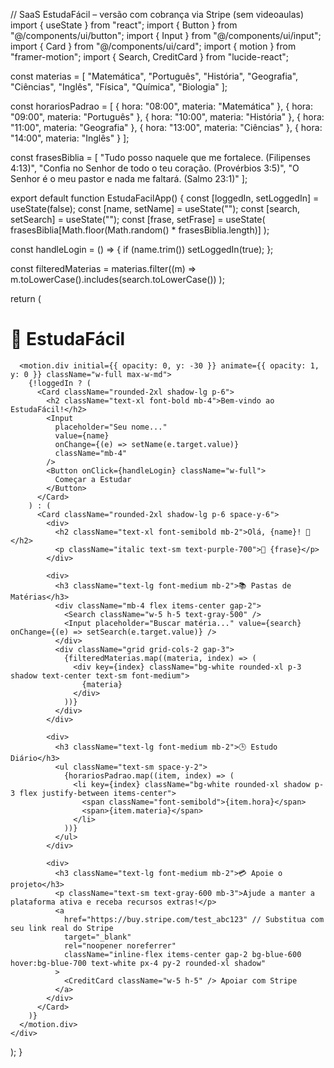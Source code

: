 // SaaS EstudaFácil – versão com cobrança via Stripe (sem videoaulas)
import { useState } from "react";
import { Button } from "@/components/ui/button";
import { Input } from "@/components/ui/input";
import { Card } from "@/components/ui/card";
import { motion } from "framer-motion";
import { Search, CreditCard } from "lucide-react";

const materias = [
  "Matemática", "Português", "História", "Geografia",
  "Ciências", "Inglês", "Física", "Química", "Biologia"
];

const horariosPadrao = [
  { hora: "08:00", materia: "Matemática" },
  { hora: "09:00", materia: "Português" },
  { hora: "10:00", materia: "História" },
  { hora: "11:00", materia: "Geografia" },
  { hora: "13:00", materia: "Ciências" },
  { hora: "14:00", materia: "Inglês" }
];

const frasesBiblia = [
  "Tudo posso naquele que me fortalece. (Filipenses 4:13)",
  "Confia no Senhor de todo o teu coração. (Provérbios 3:5)",
  "O Senhor é o meu pastor e nada me faltará. (Salmo 23:1)"
];

export default function EstudaFacilApp() {
  const [loggedIn, setLoggedIn] = useState(false);
  const [name, setName] = useState("");
  const [search, setSearch] = useState("");
  const [frase, setFrase] = useState(
    frasesBiblia[Math.floor(Math.random() * frasesBiblia.length)]
  );

  const handleLogin = () => {
    if (name.trim()) setLoggedIn(true);
  };

  const filteredMaterias = materias.filter((m) =>
    m.toLowerCase().includes(search.toLowerCase())
  );

  return (
    <div className="min-h-screen flex flex-col items-center bg-gradient-to-br from-blue-100 to-purple-200 p-4">
      <h1 className="text-2xl font-bold text-blue-800 mb-4">📘 EstudaFácil</h1>

      <motion.div initial={{ opacity: 0, y: -30 }} animate={{ opacity: 1, y: 0 }} className="w-full max-w-md">
        {!loggedIn ? (
          <Card className="rounded-2xl shadow-lg p-6">
            <h2 className="text-xl font-bold mb-4">Bem-vindo ao EstudaFácil!</h2>
            <Input
              placeholder="Seu nome..."
              value={name}
              onChange={(e) => setName(e.target.value)}
              className="mb-4"
            />
            <Button onClick={handleLogin} className="w-full">
              Começar a Estudar
            </Button>
          </Card>
        ) : (
          <Card className="rounded-2xl shadow-lg p-6 space-y-6">
            <div>
              <h2 className="text-xl font-semibold mb-2">Olá, {name}! 👋</h2>
              <p className="italic text-sm text-purple-700">📖 {frase}</p>
            </div>

            <div>
              <h3 className="text-lg font-medium mb-2">📚 Pastas de Matérias</h3>
              <div className="mb-4 flex items-center gap-2">
                <Search className="w-5 h-5 text-gray-500" />
                <Input placeholder="Buscar matéria..." value={search} onChange={(e) => setSearch(e.target.value)} />
              </div>
              <div className="grid grid-cols-2 gap-3">
                {filteredMaterias.map((materia, index) => (
                  <div key={index} className="bg-white rounded-xl p-3 shadow text-center text-sm font-medium">
                    {materia}
                  </div>
                ))}
              </div>
            </div>

            <div>
              <h3 className="text-lg font-medium mb-2">🕒 Estudo Diário</h3>
              <ul className="text-sm space-y-2">
                {horariosPadrao.map((item, index) => (
                  <li key={index} className="bg-white rounded-xl shadow p-3 flex justify-between items-center">
                    <span className="font-semibold">{item.hora}</span>
                    <span>{item.materia}</span>
                  </li>
                ))}
              </ul>
            </div>

            <div>
              <h3 className="text-lg font-medium mb-2">💳 Apoie o projeto</h3>
              <p className="text-sm text-gray-600 mb-3">Ajude a manter a plataforma ativa e receba recursos extras!</p>
              <a
                href="https://buy.stripe.com/test_abc123" // Substitua com seu link real do Stripe
                target="_blank"
                rel="noopener noreferrer"
                className="inline-flex items-center gap-2 bg-blue-600 hover:bg-blue-700 text-white px-4 py-2 rounded-xl shadow"
              >
                <CreditCard className="w-5 h-5" /> Apoiar com Stripe
              </a>
            </div>
          </Card>
        )}
      </motion.div>
    </div>
  );
}
